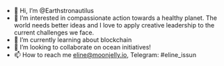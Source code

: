 - 👋 Hi, I’m @Earthstronautilus
- 👀 I’m interested in compassionate action towards a healthy planet. The world needs better ideas and I love to apply creative leadership to the current challenges we face.  
- 🌱 I’m currently learning about blockchain
- 💞️ I’m looking to collaborate on ocean initiatives!
- 📫 How to reach me eline@moonjelly.io, Telegram: #eline_issun

<!---
Earthstronautilus/Earthstronautilus is a ✨ special ✨ repository because its `README.md` (this file) appears on your GitHub profile.
You can click the Preview link to take a look at your changes.
--->
